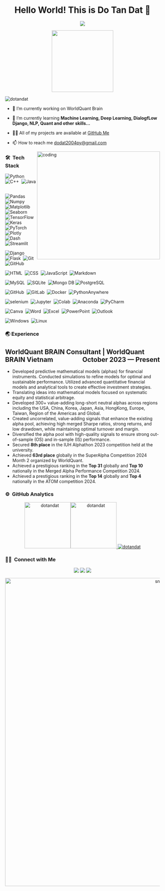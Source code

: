 <h1 align="center">Hello World! This is Do Tan Dat 👋</h1>
<p align="center">
  <!-- Data Analyst, Machine Learning, Deep Learning, NLP, and other skills... -->
  <img src="https://readme-typing-svg.herokuapp.com/?lines=Data+Analyst;Machine+Learning;Deep+Learning;NLP;and+other+skills...&center=true&width=500&height=50">
</p>
<div align="center"><img width="200px" src="https://i.pinimg.com/originals/4c/5b/68/4c5b68bb6f2cadd738fa852f32188fd2.gif"/> </div>
<p align="left"> <img src="https://komarev.com/ghpvc/?username=dotandat&label=Profile%20views&color=0e75b6&style=flat" alt="dotandat" /> </p>

- 🔭 I’m currently working on WorldQuant Brain

- 🌱 I’m currently learning **Machine Learning, Deep Learning, DialogfLow Django, NLP, Quant and other skills...**

- 👨‍💻 All of my projects are available at [GitHub Me](https://github.com/DanieSalin?tab=repositories)

- 📫 How to reach me dodat2004py@gmail.com


<img align="right" width="400px" height = "350px" id="optionalstuff" alt="coding" src="https://media3.giphy.com/media/v1.Y2lkPTc5MGI3NjExbHo0czN5OWdvZXczOXA2dDZmb2JlOGp2cm0xYng4Z2swbnp0MmVoZyZlcD12MV9pbnRlcm5hbF9naWZfYnlfaWQmY3Q9Zw/i229PTC8BKt9V9RnwZ/giphy.gif"/>

### 🛠 &nbsp;Tech Stack
![Python](https://img.shields.io/badge/-Python-05122A?style=flat&logo=python)&nbsp;
![C++](https://img.shields.io/badge/-C++-05122A?style=flat&logo=c++)&nbsp;
![Java](https://img.shields.io/badge/-Java-05122A?style=flat&logo=java)&nbsp;

![Pandas](https://img.shields.io/badge/-Pandas-05122A?style=flat&logo=pandas)&nbsp;
![Numpy](https://img.shields.io/badge/-Numpy-05122A?style=flat&logo=numpy)&nbsp;
![Matplotlib](https://img.shields.io/badge/-Matplotlib-05122A?style=flat&logo=matplotlib)&nbsp;
![Seaborn](https://img.shields.io/badge/-Seaborn-05122A?style=flat&logo=seaborn)&nbsp;
![TensorFlow](https://img.shields.io/badge/-TensorFlow-05122A?style=flat&logo=tensorflow)&nbsp;
![Keras](https://img.shields.io/badge/-Keras-05122A?style=flat&logo=keras)&nbsp;
![PyTorch](https://img.shields.io/badge/-PyTorch-05122A?style=flat&logo=pytorch)&nbsp;
![Plotly](https://img.shields.io/badge/-Plotly-05122A?style=flat&logo=plotly)&nbsp;
![Dash](https://img.shields.io/badge/-Dash-05122A?style=flat&logo=dash)&nbsp;
![Streamlit](https://img.shields.io/badge/-Streamlit-05122A?style=flat&logo=streamlit)&nbsp;


![Django](https://img.shields.io/badge/-Django-05122A?style=flat&logo=django)&nbsp;
![Flask](https://img.shields.io/badge/-Flask-05122A?style=flat&logo=flask)&nbsp;
![Git](https://img.shields.io/badge/-Git-05122A?style=flat&logo=git)
![GitHub](https://img.shields.io/badge/-GitHub-05122A?style=flat&logo=github)&nbsp;

![HTML](https://img.shields.io/badge/-HTML-05122A?style=flat&logo=HTML5)&nbsp;
![CSS](https://img.shields.io/badge/-CSS-05122A?style=flat&logo=CSS3&logoColor=1572B6)&nbsp;
![JavaScript](https://img.shields.io/badge/-JavaScript-05122A?style=flat&logo=javascript)&nbsp;
![Markdown](https://img.shields.io/badge/-Markdown-05122A?style=flat&logo=markdown)

![MySQL](https://img.shields.io/badge/-MySQL-05122A?style=flat&logo=mysql&logoColor=FFA518)&nbsp;
![SQLite](https://img.shields.io/badge/-SQLite-05122A?style=flat&logo=sqlite)&nbsp;
![Mongo DB](https://img.shields.io/badge/-MongoDB-05122A?style=flat&logo=mongodb)
![PostgreSQL](https://img.shields.io/badge/-PostgreSQL-05122A?style=flat&logo=postgresql)&nbsp;
 
![GitHub](https://img.shields.io/badge/-GitHub-05122A?style=flat&logo=github)&nbsp;
![GitLab](https://img.shields.io/badge/-GitLab-05122A?style=flat&logo=gitlab)&nbsp;
![Docker](https://img.shields.io/badge/-Docker-05122A?style=flat&logo=docker)&nbsp;
![PythonAnywhere](https://img.shields.io/badge/-PythonAnywhere-05122A?style=flat&logo=pythonanywhere)&nbsp;

![selenium](https://img.shields.io/badge/-selenium-05122A?style=flat&logo=selenium)&nbsp;
![Jupyter](https://img.shields.io/badge/-Jupyter-05122A?style=flat&logo=jupyter)&nbsp;
![Colab](https://img.shields.io/badge/-Colab-05122A?style=flat&logo=googlecolab)&nbsp;
![Anaconda](https://img.shields.io/badge/-Anaconda-05122A?style=flat&logo=anaconda)&nbsp;
![PyCharm](https://img.shields.io/badge/-PyCharm-05122A?style=flat&logo=pycharm)&nbsp;

![Canva](https://img.shields.io/badge/-Canva-05122A?style=flat&logo=canva)&nbsp;
![Word](https://img.shields.io/badge/-Word-05122A?style=flat&logo=microsoftword)&nbsp;
![Excel](https://img.shields.io/badge/-Excel-05122A?style=flat&logo=microsoftexcel)&nbsp;
![PowerPoint](https://img.shields.io/badge/-PowerPoint-05122A?style=flat&logo=microsoftpowerpoint)&nbsp;
![Outlook](https://img.shields.io/badge/-Outlook-05122A?style=flat&logo=microsoftoutlook)&nbsp;

![Windows](https://img.shields.io/badge/-Windows-05122A?style=flat&logo=windows)&nbsp;
![Linux](https://img.shields.io/badge/-Linux-05122A?style=flat&logo=linux)&nbsp;


### 🌏 Experience
<h2>WorldQuant BRAIN Consultant | WorldQuant BRAIN Vietnam <span style="float: right;">October 2023 — Present</span></h2>
<!-- <p style="text-align: right;">Ho Chi Minh City, Vietnam</p> -->
<ul>
  <li>Developed predictive mathematical models (alphas) for financial instruments. Conducted simulations to refine models for optimal and sustainable performance. Utilized advanced quantitative financial models and analytical tools to create effective investment strategies.</li>
  <li>Translating ideas into mathematical models focused on systematic equity and statistical arbitrage.</li>
  <li>Developed 300+ value-adding long-short neutral alphas across regions including the USA, China, Korea, Japan, Asia, HongKong, Europe, Taiwan, Region of the Americas and Global.</li>
  <li>Created uncorrelated, value-adding signals that enhance the existing alpha pool, achieving high merged Sharpe ratios, strong returns, and low drawdown, while maintaining optimal turnover and margin.</li>
  <li>Diversified the alpha pool with high-quality signals to ensure strong out-of-sample (OS) and in-sample (IS) performance.</li>
  <li>Secured <strong>8th place</strong> in the IUH Alphathon 2023 competition held at the university.</li>
  <li>Achieved <strong>63rd place</strong> globally in the SuperAlpha Competition 2024 Month 2 organized by WorldQuant.</li>
  <li>Achieved a prestigious ranking in the <strong>Top 31</strong> globally and <strong>Top 10</strong> nationally in the Merged Alpha Performance Competition 2024.</li>
  <li>Achieved a prestigious ranking in the <strong> Top 14</strong> globally and <strong>Top 4</strong> nationally in the ATOM competition 2024.</li>
  
</ul>


### ⚙️ &nbsp;GitHub Analytics


<p align="center">
<a href="https://github.com/DanielSalin">
<img src="https://github-readme-stats.vercel.app/api/top-langs?username=dotandat&show_icons=true&locale=en&layout=compact&theme=nightowl&hide_border=true" alt="dotandat" height=150px/><img src="https://github-readme-stats.vercel.app/api?username=dotandat&show_icons=true&locale=en&theme=nightowl&hide_border=true" alt="dotandat" height=150px />
<img src="https://github-readme-streak-stats.herokuapp.com/?user=dotandat&theme=nightowl&hide_border=true" alt="dotandat"/>
</a>
</p>



### 🤝🏻 &nbsp;Connect with Me

<p align="center">
<a href="mailto:dodat2004py@gmail.com"><img src="https://img.shields.io/badge/-Mail-D14836?style=flat&logo=Gmail&logoColor=white"/></a>
<a href="https://linkedin.com/in/dotandatdaniel"><img src="https://img.shields.io/badge/-LinkedIn-0077B5?style=flat&logo=Linkedin&logoColor=white"/></a>
<a href="https://instagram.com/daniel_do.mos10"><img src="https://img.shields.io/badge/-Instagram-E1306C?style=flat&logo=Instagram&logoColor=white"/></a>
</p>

<!--- <picture>
  <source media="(prefers-color-scheme: dark)" srcset="github-snake-dark.svg" />
  <source media="(prefers-color-scheme: light)" srcset="github-snake.svg" />
  <img alt="github-snake" src="github-snake.svg" />
</picture> -->

<p align="center">
 <img width="1000" src="github-snake-dark.svg" alt="snake"/>
</p>
